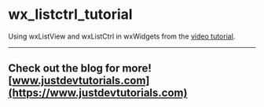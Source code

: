 # wx_listctrl_tutorial

Using wxListView and wxListCtrl in wxWidgets from the [video tutorial](https://www.youtube.com/watch?v=cwOHO-SkMpQ).

---
Check out the blog for more! [www.justdevtutorials.com](https://www.justdevtutorials.com)
---
